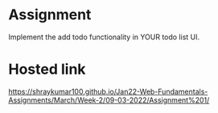 # Assignment
Implement the add todo functionality in YOUR todo list UI.
# Hosted link
https://shraykumar100.github.io/Jan22-Web-Fundamentals-Assignments/March/Week-2/09-03-2022/Assignment%201/